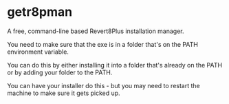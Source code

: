 # getr8pman
A free, command-line based Revert8Plus installation manager.

You need to make sure that the exe is in a folder that's on the PATH environment variable.

You can do this by either installing it into a folder that's already on the PATH or by adding your folder to the PATH.

You can have your installer do this - but you may need to restart the machine to make sure it gets picked up.
